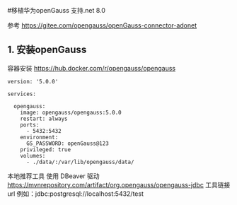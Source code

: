 #移植华为openGauss 支持.net 8.0

参考 https://gitee.com/opengauss/openGauss-connector-adonet

## 1. 安装openGauss

容器安装
https://hub.docker.com/r/opengauss/opengauss

```
version: '5.0.0'

services:

  opengauss:
    image: opengauss/opengauss:5.0.0
    restart: always
    ports:
      - 5432:5432
    environment:
      GS_PASSWORD: openGauss@123
    privileged: true
    volumes:
      - ./data/:/var/lib/opengauss/data/
```

本地推荐工具 使用
DBeaver
驱动
https://mvnrepository.com/artifact/org.opengauss/opengauss-jdbc
工具链接url
例如：jdbc:postgresql://localhost:5432/test
